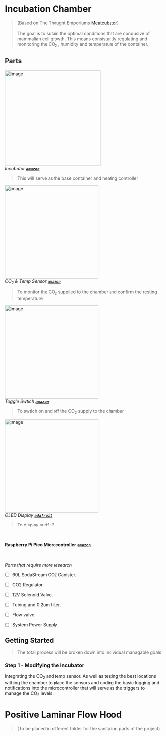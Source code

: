 # Incubation Chamber 
> (Based on The Thought Emporiums [Meatcubator](https://github.com/thethoughtemporium/meatcubator#parts-list))\
\
The goal is to sutain the optimal conditions that are condusive of mammalian cell growth. This means consistantly regulating and monitoring the CO<sub>2</sub> , humidity and temperature of the container.

## Parts 
<img width="307" alt="image" src="https://github.com/AidenH-dev/NeroComputer/assets/109930537/23f2e404-c046-48f1-a07b-87beff714a5c">\
<em>Incubator [**`amazon`**](https://www.amazon.com/dp/B0C7KHHYNT/ref=sspa_dk_detail_2?pd_rd_i=B0C7KHHYNT&pd_rd_w=7b65S&content-id=amzn1.sym.eb7c1ac5-7c51-4df5-ba34-ca810f1f119a&pf_rd_p=eb7c1ac5-7c51-4df5-ba34-ca810f1f119a&pf_rd_r=W4D2CJYHTA6Z1E2CW89A&pd_rd_wg=TLYaf&pd_rd_r=80d2b376-849f-40c6-9d69-92b55ceebc14&s=industrial&sp_csd=d2lkZ2V0TmFtZT1zcF9kZXRhaWw&th=1)</em>
> This will serve as the base container and heating controller

<img width="300" alt="image" src="https://github.com/AidenH-dev/NeroComputer/assets/109930537/a274f7d4-6193-4dc8-83c7-d71a742be5d7">\
<em>CO<sub>2</sub> & Temp Sensor [**`amazon`**](https://www.amazon.com/dp/B089N2XHTL?psc=1&ref=ppx_yo2ov_dt_b_product_details)</em>
> To monitor the CO<sub>2</sub> supplied to the chamber and confirm the resting temperature

<img width="300" alt="image" src="https://github.com/AidenH-dev/NeroComputer/assets/109930537/2ece79c3-efb0-4c26-868f-4c2b6de8ea4e">\
<em>Toggle Swtich [**`amazon`**](https://www.amazon.com/gp/product/B07VQFKZ22/ref=ox_sc_act_title_1?smid=AGOSLUO29ZUJ2&th=1)</em>
> To swtich on and off the CO<sub>2</sub> supply to the chamber



<img width="300" alt="image" src="https://github.com/AidenH-dev/NeroComputer/assets/109930537/0bf9daed-3ae8-49cb-a278-037fcfcdf389">\
<em>OLED Display [**`adafruit`**](https://www.adafruit.com/product/4650)</em>
> To display sutff :P 

<br><br>
**Raspberry Pi Pico Microcontroller** [**`amazon`**](https://www.amazon.com/Pico-Raspberry-Pre-Soldered-Dual-core-Processor/dp/B0BK9W4H2Q/ref=sr_1_4?keywords=raspberry+pi+pico&qid=1691511298&sr=8-4)

<br><br>
_Parts that require more research_
- [ ] 60L SodaStream CO2 Canister. 
- [ ] CO2 Regulator. 
- [ ] 12V Solenoid Valve. 
- [ ] Tubing and 0.2um filter.
- [ ] Flow valve
- [ ] System Power Supply



## Getting Started 
> The total process will be broken down into individual managable goals 

### Step 1 - Modifying the Incubator
Integrating the CO<sub>2</sub> and temp sensor. As well as testing the best locations withing the chamber to place the sensors and coding the basic logging and notifications into the microcontroller that will serve as the triggers to manage the CO<sub>2</sub> levels.  



# Positive Laminar Flow Hood 
>(To be placed in different folder for the sanitation parts of the project)

